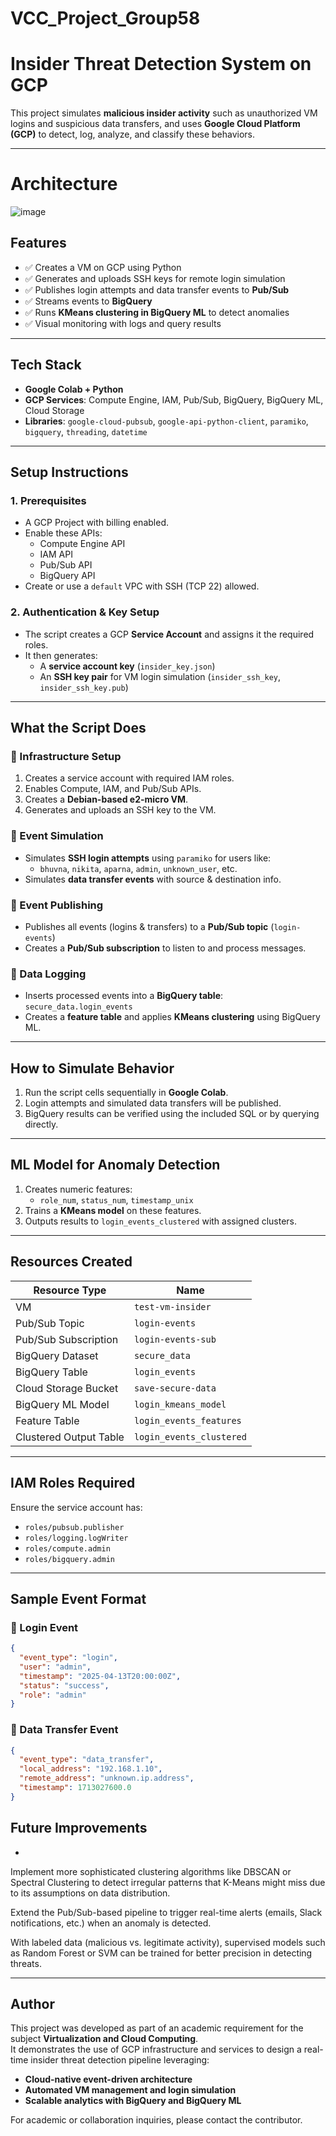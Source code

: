 # VCC_Project_Group58
# Insider Threat Detection System on GCP

This project simulates **malicious insider activity** such as unauthorized VM logins and suspicious data transfers, and uses **Google Cloud Platform (GCP)** to detect, log, analyze, and classify these behaviors.

---
# Architecture
![image](https://github.com/user-attachments/assets/2adcec54-dcae-4e01-92f5-aabe5ce79007)


## Features

- ✅ Creates a VM on GCP using Python
- ✅ Generates and uploads SSH keys for remote login simulation
- ✅ Publishes login attempts and data transfer events to **Pub/Sub**
- ✅ Streams events to **BigQuery**
- ✅ Runs **KMeans clustering in BigQuery ML** to detect anomalies
- ✅ Visual monitoring with logs and query results

---

## Tech Stack

- **Google Colab + Python**
- **GCP Services**: Compute Engine, IAM, Pub/Sub, BigQuery, BigQuery ML, Cloud Storage
- **Libraries**: `google-cloud-pubsub`, `google-api-python-client`, `paramiko`, `bigquery`, `threading`, `datetime`

---

## Setup Instructions

### 1. Prerequisites

- A GCP Project with billing enabled.
- Enable these APIs:
  - Compute Engine API
  - IAM API
  - Pub/Sub API
  - BigQuery API
- Create or use a `default` VPC with SSH (TCP 22) allowed.

### 2. Authentication & Key Setup

- The script creates a GCP **Service Account** and assigns it the required roles.
- It then generates:
  - A **service account key** (`insider_key.json`)
  - An **SSH key pair** for VM login simulation (`insider_ssh_key`, `insider_ssh_key.pub`)

---

## What the Script Does

### 🔹 Infrastructure Setup

1. Creates a service account with required IAM roles.
2. Enables Compute, IAM, and Pub/Sub APIs.
3. Creates a **Debian-based e2-micro VM**.
4. Generates and uploads an SSH key to the VM.

### 🔹 Event Simulation

- Simulates **SSH login attempts** using `paramiko` for users like:
  - `bhuvna`, `nikita`, `aparna`, `admin`, `unknown_user`, etc.
- Simulates **data transfer events** with source & destination info.

### 🔹 Event Publishing

- Publishes all events (logins & transfers) to a **Pub/Sub topic** (`login-events`)
- Creates a **Pub/Sub subscription** to listen to and process messages.

### 🔹 Data Logging

- Inserts processed events into a **BigQuery table**: `secure_data.login_events`
- Creates a **feature table** and applies **KMeans clustering** using BigQuery ML.

---

## How to Simulate Behavior

1. Run the script cells sequentially in **Google Colab**.
2. Login attempts and simulated data transfers will be published.
3. BigQuery results can be verified using the included SQL or by querying directly.

---

## ML Model for Anomaly Detection

1. Creates numeric features:
   - `role_num`, `status_num`, `timestamp_unix`
2. Trains a **KMeans model** on these features.
3. Outputs results to `login_events_clustered` with assigned clusters.

---

## Resources Created

| Resource Type           | Name                       |
|------------------------|----------------------------|
| VM                     | `test-vm-insider`          |
| Pub/Sub Topic          | `login-events`             |
| Pub/Sub Subscription   | `login-events-sub`         |
| BigQuery Dataset       | `secure_data`              |
| BigQuery Table         | `login_events`             |
| Cloud Storage Bucket   | `save-secure-data`         |
| BigQuery ML Model      | `login_kmeans_model`       |
| Feature Table          | `login_events_features`    |
| Clustered Output Table | `login_events_clustered`   |

---

## IAM Roles Required

Ensure the service account has:
- `roles/pubsub.publisher`
- `roles/logging.logWriter`
- `roles/compute.admin`
- `roles/bigquery.admin`

---

## Sample Event Format

### 🔸 Login Event

```json
{
  "event_type": "login",
  "user": "admin",
  "timestamp": "2025-04-13T20:00:00Z",
  "status": "success",
  "role": "admin"
}
```
### 🔸 Data Transfer Event

```json
{
  "event_type": "data_transfer",
  "local_address": "192.168.1.10",
  "remote_address": "unknown.ip.address",
  "timestamp": 1713027600.0
}
```
## Future Improvements

- 
Implement more sophisticated clustering algorithms like DBSCAN
or Spectral Clustering to detect irregular patterns that K-Means
might miss due to its assumptions on data distribution.


Extend the Pub/Sub-based pipeline to trigger real-time alerts
(emails, Slack notifications, etc.) when an anomaly is detected.


With labeled data (malicious vs. legitimate activity), supervised
models such as Random Forest or SVM can be trained for better
precision in detecting threats.


---

## Author

This project was developed as part of an academic requirement for the subject **Virtualization and Cloud Computing**.  
It demonstrates the use of GCP infrastructure and services to design a real-time insider threat detection pipeline leveraging:

- **Cloud-native event-driven architecture**
- **Automated VM management and login simulation**
- **Scalable analytics with BigQuery and BigQuery ML**

For academic or collaboration inquiries, please contact the contributor.

